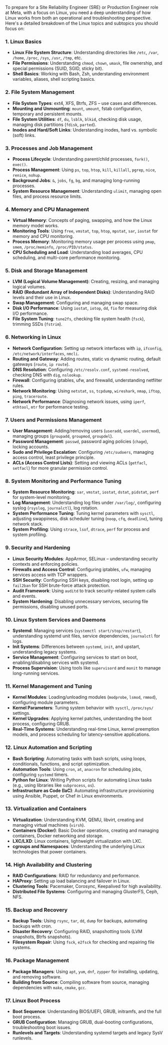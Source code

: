 To prepare for a Site Reliability Engineer (SRE) or Production Engineer role at Meta, with a focus on Linux, you need a deep understanding of how Linux works from both an operational and troubleshooting perspective. Here's a detailed breakdown of the Linux topics and subtopics you should focus on:

### 1. **Linux Basics**
   - **Linux File System Structure**: Understanding directories like `/etc`, `/var`, `/home`, `/proc`, `/sys`, `/usr`, `/tmp`, etc.
   - **File Permissions**: Understanding `chmod`, `chown`, `umask`, file ownership, and special permissions (SUID, SGID, sticky bit).
   - **Shell Basics**: Working with Bash, Zsh, understanding environment variables, aliases, shell scripting basics.

### 2. **File System Management**
   - **File System Types**: ext4, XFS, Btrfs, ZFS – use cases and differences.
   - **Mounting and Unmounting**: `mount`, `umount`, fstab configuration, temporary and persistent mounts.
   - **File System Utilities**: `df`, `du`, `lsblk`, `blkid`, checking disk usage, managing disk partitions (`fdisk`, `parted`).
   - **Inodes and Hard/Soft Links**: Understanding inodes, hard vs. symbolic (soft) links.

### 3. **Processes and Job Management**
   - **Process Lifecycle**: Understanding parent/child processes, `fork()`, `exec()`.
   - **Process Management**: Using `ps`, `top`, `htop`, `kill`, `killall`, `pgrep`, `nice`, `renice`, `nohup`.
   - **Background Jobs**: `&`, `jobs`, `fg`, `bg`, and managing long-running processes.
   - **System Resource Management**: Understanding `ulimit`, managing open files, and process resource limits.

### 4. **Memory and CPU Management**
   - **Virtual Memory**: Concepts of paging, swapping, and how the Linux memory model works.
   - **Monitoring Tools**: Using `free`, `vmstat`, `top`, `htop`, `mpstat`, `sar`, `iostat` for memory and CPU monitoring.
   - **Process Memory**: Monitoring memory usage per process using `pmap`, `smem`, `/proc/meminfo`, `/proc/PID/status`.
   - **CPU Scheduling and Load**: Understanding load averages, CPU scheduling, and multi-core performance monitoring.

### 5. **Disk and Storage Management**
   - **LVM (Logical Volume Management)**: Creating, resizing, and managing logical volumes.
   - **RAID (Redundant Array of Independent Disks)**: Understanding RAID levels and their use in Linux.
   - **Swap Management**: Configuring and managing swap space.
   - **Disk I/O Performance**: Using `iostat`, `iotop`, `dd`, `fio` for measuring disk I/O performance.
   - **File System Tuning**: `tune2fs`, checking file system health (`fsck`), trimming SSDs (`fstrim`).

### 6. **Networking in Linux**
   - **Network Configuration**: Setting up network interfaces with `ip`, `ifconfig`, `/etc/network/interfaces`, `nmcli`.
   - **Routing and Gateway**: Adding routes, static vs dynamic routing, default gateways (`route`, `ip route`).
   - **DNS Resolution**: Configuring `/etc/resolv.conf`, `systemd-resolved`, checking DNS with `dig`, `nslookup`.
   - **Firewall**: Configuring iptables, ufw, and firewalld, understanding netfilter rules.
   - **Network Monitoring**: Using `netstat`, `ss`, `tcpdump`, `wireshark`, `nmap`, `iftop`, `ping`, `traceroute`.
   - **Network Performance**: Diagnosing network issues, using `iperf`, `ethtool`, `mtr` for performance testing.

### 7. **Users and Permissions Management**
   - **User Management**: Adding/removing users (`useradd`, `userdel`, `usermod`), managing groups (`groupadd`, `groupmod`, `groupdel`).
   - **Password Management**: `passwd`, password aging policies (`chage`), locking accounts.
   - **Sudo and Privilege Escalation**: Configuring `/etc/sudoers`, managing access control, least privilege principle.
   - **ACLs (Access Control Lists)**: Setting and viewing ACLs (`getfacl`, `setfacl`) for more granular permission control.

### 8. **System Monitoring and Performance Tuning**
   - **System Resource Monitoring**: `sar`, `vmstat`, `iostat`, `dstat`, `pidstat`, `perf` for system-level monitoring.
   - **Log Management**: Understanding log files under `/var/log/`, configuring syslog (`rsyslog`, `journalctl`), log rotation.
   - **System Performance Tuning**: Tuning kernel parameters with `sysctl`, adjusting swappiness, disk scheduler tuning (`noop`, `cfq`, `deadline`), tuning network stack.
   - **System Profiling**: Using `strace`, `lsof`, `dtrace`, `perf` for process and system profiling.

### 9. **Security and Hardening**
   - **Linux Security Modules**: AppArmor, SELinux – understanding security contexts and enforcing policies.
   - **Firewalls and Access Control**: Configuring iptables, `ufw`, managing services access with TCP wrappers.
   - **SSH Security**: Configuring SSH keys, disabling root login, setting up `fail2ban` for SSH brute-force attack protection.
   - **Audit Framework**: Using `auditd` to track security-related system calls and events.
   - **System Hardening**: Disabling unnecessary services, securing file permissions, disabling unused ports.

### 10. **Linux System Services and Daemons**
   - **Systemd**: Managing services (`systemctl start/stop/restart`), understanding systemd unit files, service dependencies, `journalctl` for logs.
   - **Init Systems**: Differences between `systemd`, `init`, and upstart, understanding legacy systems.
   - **Service Management**: Configuring services to start on boot, enabling/disabling services with systemd.
   - **Process Supervision**: Using tools like `supervisord` and `monit` to manage long-running services.

### 11. **Kernel Management and Tuning**
   - **Kernel Modules**: Loading/unloading modules (`modprobe`, `lsmod`, `rmmod`), configuring module parameters.
   - **Kernel Parameters**: Tuning system behavior with `sysctl`, `/proc/sys/` settings.
   - **Kernel Upgrades**: Applying kernel patches, understanding the boot process, configuring GRUB.
   - **Real-Time Systems**: Understanding real-time Linux, kernel preemption models, and process scheduling for latency-sensitive applications.

### 12. **Linux Automation and Scripting**
   - **Bash Scripting**: Automating tasks with bash scripts, using loops, conditionals, functions, and script optimization.
   - **Automation Tools**: Using `cron`, `at`, `anacron` for scheduling jobs, configuring `systemd` timers.
   - **Python for Linux**: Writing Python scripts for automating Linux tasks (e.g., using libraries like `subprocess`, `os`).
   - **Infrastructure as Code (IaC)**: Automating infrastructure provisioning using Ansible, Puppet, or Chef in Linux environments.

### 13. **Virtualization and Containers**
   - **Virtualization**: Understanding KVM, QEMU, libvirt, creating and managing virtual machines (`virsh`).
   - **Containers (Docker)**: Basic Docker operations, creating and managing containers, Docker networking and storage.
   - **LXC/LXD**: Linux containers, lightweight virtualization with LXC.
   - **cgroups and Namespaces**: Understanding the underlying Linux technologies that power containers.

### 14. **High Availability and Clustering**
   - **RAID Configurations**: RAID for redundancy and performance.
   - **HAProxy**: Setting up load balancing and failover in Linux.
   - **Clustering Tools**: Pacemaker, Corosync, Keepalived for high availability.
   - **Distributed File Systems**: Configuring and managing GlusterFS, Ceph, NFS.

### 15. **Backup and Recovery**
   - **Backup Tools**: Using `rsync`, `tar`, `dd`, `dump` for backups, automating backups with cron.
   - **Disaster Recovery**: Configuring RAID, snapshotting tools (LVM snapshots, Btrfs snapshots).
   - **Filesystem Repair**: Using `fsck`, `e2fsck` for checking and repairing file systems.

### 16. **Package Management**
   - **Package Managers**: Using `apt`, `yum`, `dnf`, `zypper` for installing, updating, and removing software.
   - **Building from Source**: Compiling software from source, managing dependencies with `make`, `cmake`, `gcc`.

### 17. **Linux Boot Process**
   - **Boot Sequence**: Understanding BIOS/UEFI, GRUB, initramfs, and the full boot process.
   - **GRUB Configuration**: Managing GRUB, dual-booting configurations, troubleshooting boot issues.
   - **Runlevels and Targets**: Understanding systemd targets and legacy SysV runlevels.

